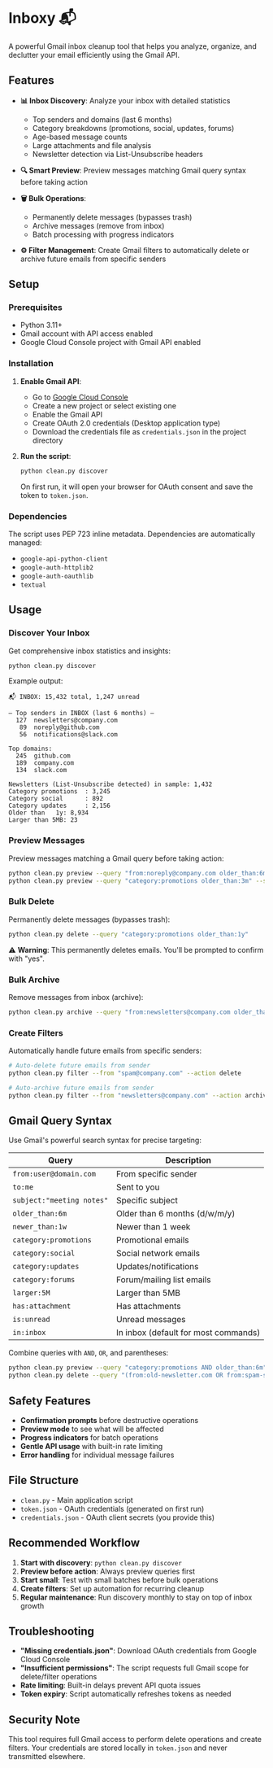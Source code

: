 # Inboxy 📬

A powerful Gmail inbox cleanup tool that helps you analyze, organize, and declutter your email efficiently using the Gmail API.

## Features

- **📊 Inbox Discovery**: Analyze your inbox with detailed statistics

  - Top senders and domains (last 6 months)
  - Category breakdowns (promotions, social, updates, forums)
  - Age-based message counts
  - Large attachments and file analysis
  - Newsletter detection via List-Unsubscribe headers

- **🔍 Smart Preview**: Preview messages matching Gmail query syntax before taking action

- **🗑️ Bulk Operations**:

  - Permanently delete messages (bypasses trash)
  - Archive messages (remove from inbox)
  - Batch processing with progress indicators

- **⚙️ Filter Management**: Create Gmail filters to automatically delete or archive future emails from specific senders

## Setup

### Prerequisites

- Python 3.11+
- Gmail account with API access enabled
- Google Cloud Console project with Gmail API enabled

### Installation

1. **Enable Gmail API**:

   - Go to [Google Cloud Console](https://console.cloud.google.com/)
   - Create a new project or select existing one
   - Enable the Gmail API
   - Create OAuth 2.0 credentials (Desktop application type)
   - Download the credentials file as `credentials.json` in the project directory

2. **Run the script**:
   ```bash
   python clean.py discover
   ```
   On first run, it will open your browser for OAuth consent and save the token to `token.json`.

### Dependencies

The script uses PEP 723 inline metadata. Dependencies are automatically managed:

- `google-api-python-client`
- `google-auth-httplib2`
- `google-auth-oauthlib`
- `textual`

## Usage

### Discover Your Inbox

Get comprehensive inbox statistics and insights:

```bash
python clean.py discover
```

Example output:

```
📬 INBOX: 15,432 total, 1,247 unread

— Top senders in INBOX (last 6 months) —
  127  newsletters@company.com
   89  noreply@github.com
   56  notifications@slack.com

Top domains:
  245  github.com
  189  company.com
  134  slack.com

Newsletters (List-Unsubscribe detected) in sample: 1,432
Category promotions  : 3,245
Category social      : 892
Category updates     : 2,156
Older than   1y: 8,934
Larger than 5MB: 23
```

### Preview Messages

Preview messages matching a Gmail query before taking action:

```bash
python clean.py preview --query "from:noreply@company.com older_than:6m"
python clean.py preview --query "category:promotions older_than:3m" --sample 20
```

### Bulk Delete

Permanently delete messages (bypasses trash):

```bash
python clean.py delete --query "category:promotions older_than:1y"
```

⚠️ **Warning**: This permanently deletes emails. You'll be prompted to confirm with "yes".

### Bulk Archive

Remove messages from inbox (archive):

```bash
python clean.py archive --query "from:newsletters@company.com older_than:3m"
```

### Create Filters

Automatically handle future emails from specific senders:

```bash
# Auto-delete future emails from sender
python clean.py filter --from "spam@company.com" --action delete

# Auto-archive future emails from sender
python clean.py filter --from "newsletters@company.com" --action archive
```

## Gmail Query Syntax

Use Gmail's powerful search syntax for precise targeting:

| Query                     | Description                          |
| ------------------------- | ------------------------------------ |
| `from:user@domain.com`    | From specific sender                 |
| `to:me`                   | Sent to you                          |
| `subject:"meeting notes"` | Specific subject                     |
| `older_than:6m`           | Older than 6 months (d/w/m/y)        |
| `newer_than:1w`           | Newer than 1 week                    |
| `category:promotions`     | Promotional emails                   |
| `category:social`         | Social network emails                |
| `category:updates`        | Updates/notifications                |
| `category:forums`         | Forum/mailing list emails            |
| `larger:5M`               | Larger than 5MB                      |
| `has:attachment`          | Has attachments                      |
| `is:unread`               | Unread messages                      |
| `in:inbox`                | In inbox (default for most commands) |

Combine queries with `AND`, `OR`, and parentheses:

```bash
python clean.py preview --query "category:promotions AND older_than:6m"
python clean.py delete --query "(from:old-newsletter.com OR from:spam-site.com) older_than:1m"
```

## Safety Features

- **Confirmation prompts** before destructive operations
- **Preview mode** to see what will be affected
- **Progress indicators** for batch operations
- **Gentle API usage** with built-in rate limiting
- **Error handling** for individual message failures

## File Structure

- `clean.py` - Main application script
- `token.json` - OAuth credentials (generated on first run)
- `credentials.json` - OAuth client secrets (you provide this)

## Recommended Workflow

1. **Start with discovery**: `python clean.py discover`
2. **Preview before action**: Always preview queries first
3. **Start small**: Test with small batches before bulk operations
4. **Create filters**: Set up automation for recurring cleanup
5. **Regular maintenance**: Run discovery monthly to stay on top of inbox growth

## Troubleshooting

- **"Missing credentials.json"**: Download OAuth credentials from Google Cloud Console
- **"Insufficient permissions"**: The script requests full Gmail scope for delete/filter operations
- **Rate limiting**: Built-in delays prevent API quota issues
- **Token expiry**: Script automatically refreshes tokens as needed

## Security Note

This tool requires full Gmail access to perform delete operations and create filters. Your credentials are stored locally in `token.json` and never transmitted elsewhere.
